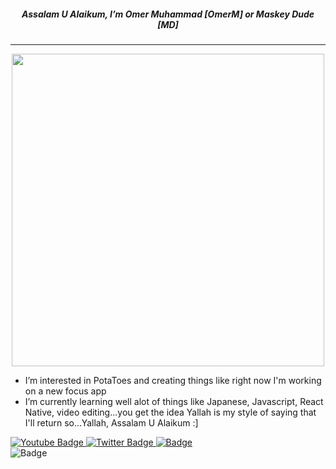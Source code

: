 <h5 align="center">Assalam U Alaikum, I’m Omer Muhammad [OmerM] or Maskey Dude [MD]</h5>
<hr>

<div align="center">
  <img src="https://media.giphy.com/media/ZCSZp478OpzSMpAAFc/giphy.gif" width="500"/>
</div>

- I’m interested in PotaToes and creating things like right now I'm working on a new focus app
- I’m currently learning well alot of things like Japanese, Javascript, React Native, video editing...you get the idea
Yallah is my style of saying that I'll return so...Yallah, Assalam U Alaikum :]

<div id="header">
<a href="" target="_blank">
<img src="https://img.shields.io/badge/Maskey%20Dude-black?logo=youtube&logoColor=white" alt="Youtube Badge"/>
</a>
<a href="https://twitter.com/maskeydude" target="_blank">
<img src="https://img.shields.io/badge/MaskeyDude-black?logo=twitter&logoColor=white" alt="Twitter Badge"/>
</a>
<a href="https://www.instagram.com/maskey_dude/" target="_blank">
<img src="https://img.shields.io/badge/maskey__dude-black?logo=instagram&logoColor=white" alt=" Badge"/>
</a>

</div>

<img src="" alt=" Badge"/>
